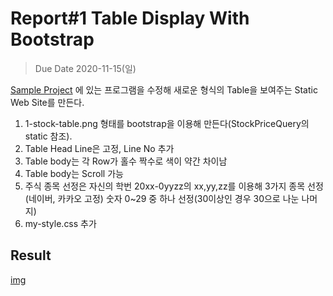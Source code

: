 # Report#1 Table Display With Bootstrap

> Due Date 2020-11-15(일)

[Sample Project](https://github.com/chomskim/Web-Programming/tree/master/WP2020/StockProject/StockPriceTable) 에 있는 프로그램을 수정해 새로운 형식의 Table을 보여주는 Static Web Site를 만든다.

1. 1-stock-table.png 형태를 bootstrap을 이용해 만든다(StockPriceQuery의 static 참조).
2. Table Head Line은 고정, Line No 추가
3. Table body는 각 Row가 홀수 짝수로 색이 약간 차이남
4. Table body는 Scroll 가능
5. 주식 종목 선정은 자신의 학번 20xx-0yyzz의 xx,yy,zz를 이용해 3가지 종목 선정(네이버, 카카오 고정)
숫자 0~29 중 하나 선정(30이상인 경우 30으로 나눈 나머지)
6. my-style.css 추가

## Result

[img](../img/Result01.png)
